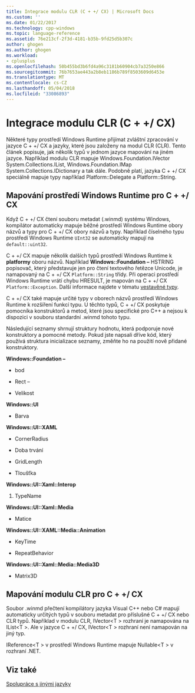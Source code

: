 ```yaml
---
title: Integrace modulu CLR (C + +/ CX) | Microsoft Docs
ms.custom: ''
ms.date: 01/22/2017
ms.technology: cpp-windows
ms.topic: language-reference
ms.assetid: 76e213cf-2f3d-4181-b35b-9fd25d5b307c
author: ghogen
ms.author: ghogen
ms.workload:
- cplusplus
ms.openlocfilehash: 50b455bd3b6fd4a96c3181b60904cb7a3250e866
ms.sourcegitcommit: 76b7653ae443a2b8eb1186b789f8503609d6453e
ms.translationtype: MT
ms.contentlocale: cs-CZ
ms.lasthandoff: 05/04/2018
ms.locfileid: "33086893"
---
```

# <a name="clr-integration-ccx"></a>Integrace modulu CLR (C + +/ CX)
Některé typy prostředí Windows Runtime přijímat zvláštní zpracování v jazyce C + +/ CX a jazyky, které jsou založeny na modul CLR (CLR). Tento článek popisuje, jak několik typů v jednom jazyce mapování na jiném jazyce. Například modulu CLR mapuje Windows.Foundation.IVector System.Collections.IList, Windows.Foundation.IMap System.Collections.IDictionary a tak dále. Podobně platí, jazyka C + +/ CX speciálně mapuje typy například Platform::Delegate a Platform::String.  
  
## <a name="mapping-the-windows-runtime-to-ccx"></a>Mapování prostředí Windows Runtime pro C + +/ CX  
 Když C + +/ CX čtení souboru metadat (.winmd) systému Windows, kompilátor automaticky mapuje běžné prostředí Windows Runtime obory názvů a typy pro C + +/ CX obory názvů a typy. Například číselného typu prostředí Windows Runtime `UInt32` se automaticky mapují na `default::uint32`.  
  
 C + +/ CX mapuje několik dalších typů prostředí Windows Runtime k **platformy** oboru názvů. Například **Windows::Foundation –** HSTRING popisovač, který představuje jen pro čtení textového řetězce Unicode, je namapovaný na C + +/ CX `Platform::String` třídy. Při operaci prostředí Windows Runtime vrátí chybu HRESULT, je mapován na C + +/ CX `Platform::Exception`. Další informace najdete v tématu [vestavěné typy](http://msdn.microsoft.com/en-us/acc196fd-09da-4882-b554-6c94685ec75f).  
  
 C + +/ CX také mapuje určité typy v oborech názvů prostředí Windows Runtime k rozšíření funkcí typu. U těchto typů, C + +/ CX poskytuje pomocníka konstruktorů a metod, které jsou specifické pro C++ a nejsou k dispozici v souboru standardní .winmd tohoto typu.  
  
 Následující seznamy shrnují struktury hodnotu, která podporuje nové konstruktory a pomocné metody. Pokud jste napsali dříve kód, který používá struktura inicializace seznamy, změňte ho na použití nově přidané konstruktory.  
  
 **Windows::Foundation –**  
  
-   bod  
  
-   Rect –  
  
-   Velikost  
  
 **Windows::UI**  
  
-   Barva  
  
 **Windows::UI::XAML**  
  
-   CornerRadius  
  
-   Doba trvání  
  
-   GridLength  
  
-   Tloušťka  
  
 **Windows::UI::Xaml::Interop**  
  
1.  TypeName  
  
 **Windows::UI::Xaml::Media**  
  
-   Matice  
  
 **Windows::UI::XAML::Media::Animation**  
  
-   KeyTime  
  
-   RepeatBehavior  
  
 **Windows::UI::Xaml::Media::Media3D**  
  
-   Matrix3D  
  
## <a name="mapping-the-clr-to-ccx"></a>Mapování modulu CLR pro C + +/ CX  
 Soubor .winmd přečtení kompilátory jazyka Visual C++ nebo C# mapují automaticky určitých typů v souboru metadat pro příslušné C + +/ CX nebo CLR typů. Například v modulu CLR, IVector\<T > rozhraní je namapována na IList\<T >. Ale v jazyce C + +/ CX, IVector\<T > rozhraní není namapován na jiný typ.  
  
 IReference\<T > v prostředí Windows Runtime mapuje Nullable\<T > v rozhraní .NET.  
  
## <a name="see-also"></a>Viz také  
 [Spolupráce s jinými jazyky](../cppcx/interoperating-with-other-languages-c-cx.md)